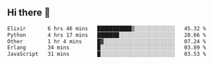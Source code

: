 ## Hi there 👋

<!--
**whirlun/whirlun** is a ✨ _special_ ✨ repository because its `README.md` (this file) appears on your GitHub profile.

Here are some ideas to get you started:

- 🔭 I’m currently working on ...
- 🌱 I’m currently learning ...
- 👯 I’m looking to collaborate on ...
- 🤔 I’m looking for help with ...
- 💬 Ask me about ...
- 📫 How to reach me: ...
- 😄 Pronouns: ...
- ⚡ Fun fact: ...
-->
<!--START_SECTION:waka-->

```txt
Elixir       6 hrs 46 mins   ███████████▒░░░░░░░░░░░░░   45.32 %
Python       4 hrs 17 mins   ███████░░░░░░░░░░░░░░░░░░   28.66 %
Other        1 hr 4 mins     █▓░░░░░░░░░░░░░░░░░░░░░░░   07.24 %
Erlang       34 mins         █░░░░░░░░░░░░░░░░░░░░░░░░   03.89 %
JavaScript   31 mins         █░░░░░░░░░░░░░░░░░░░░░░░░   03.53 %
```

<!--END_SECTION:waka-->
